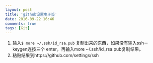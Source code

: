 ```yaml
---
layout: post
title: 'github设置电子签'
date: 2016-09-22 16:46
comments: true
tags: [Git] 
---
```

1. 输入`$ more ~/.ssh/id_rsa.pub` 复制出来的东西，如果没有输入ssh－keygen连按三个 enter，再输入more ~/.ssh/id_rsa.pub复制结果。
2. 粘贴结果到https://github.com/settings/ssh 
